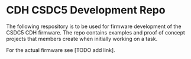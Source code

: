 # CDH CSDC5 Development Repo

The following respository is to be used for firmware development of the CSDC5 CDH firmware. The repo contains examples and proof of concept projects that members create when initially working on a task. 

For the actual firmware see [TODO add link].
